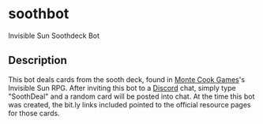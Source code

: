 # soothbot
Invisible Sun Soothdeck Bot

## Description

This bot deals cards from the sooth deck, found in [Monte Cook Games](https://www.montecookgames.com/)'s Invisible Sun RPG.  After inviting this bot to a [Discord](https://discordapp.com/) chat, simply type "SoothDeal" and a random card will be posted into chat.  At the time this bot was created, the bit.ly links included pointed to the official resource pages for those cards.
